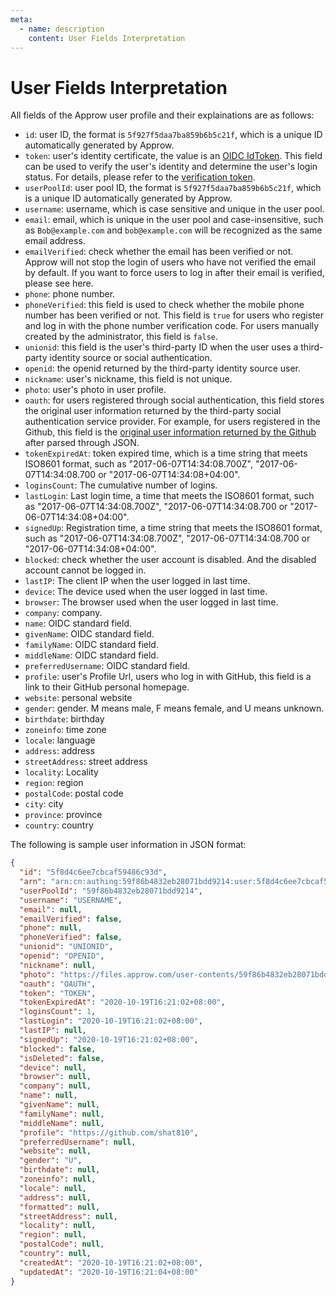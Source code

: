 ```yaml
---
meta:
  - name: description
    content: User Fields Interpretation
---
```


# User Fields Interpretation

<LastUpdated/>

All fields of the Approw user profile and their explainations are as follows:

- `id`: user ID, the format is `5f927f5daa7ba859b6b5c21f`, which is a unique ID automatically generated by Approw.
- `token`: user's identity certificate, the value is an [OIDC IdToken](/docs/en/concepts/id-token.md). This field can be used to verify the user's identity and determine the user's login status. For details, please refer to the [verification token](../faqs/how-to-validate-user-token.md).
- `userPoolId`: user pool ID, the format is `5f927f5daa7ba859b6b5c21f`, which is a unique ID automatically generated by Approw.
- `username`: username, which is case sensitive and unique in the user pool.
- `email`: email, which is unique in the user pool and case-insensitive, such as `Bob@example.com` and `bob@example.com` will be recognized as the same email address.
- `emailVerified`: check whether the email has been verified or not. Approw will not stop the login of users who have not verified the email by default. If you want to force users to log in after their email is verified, please see here.
- `phone`: phone number.
- `phoneVerified`: this field is used to check whether the mobile phone number has been verified or not. This field is `true` for users who register and log in with the phone number verification code. For users manually created by the administrator, this field is `false`.
- `unionid`: this field is the user's third-party ID when the user uses a third-party identity source or social authentication. 
- `openid`: the openid returned by the third-party identity source user.
- `nickname`: user's nickname, this field is not unique.
- `photo`: user's photo in user profile.
- `oauth`: for users registered through social authentication, this field stores the original user information returned by the third-party social authentication service provider. For example, for users registered in the Github, this field is the [original user information returned by the Github](https://developers.weixin.qq.com/miniprogram/dev/api/open-api/user-info/wx.getUserInfo.html) after parsed through JSON.
- `tokenExpiredAt`: token expired time, which is a time string that meets ISO8601 format, such as "2017-06-07T14:34:08.700Z", "2017-06-07T14:34:08.700 or "2017-06-07T14:34:08+04:00".
- `loginsCount`: The cumulative number of logins.
- `lastLogin`: Last login time, a time that meets the ISO8601 format, such as "2017-06-07T14:34:08.700Z", "2017-06-07T14:34:08.700 or "2017-06-07T14:34:08+04:00".
- `signedUp`: Registration time, a time string that meets the ISO8601 format, such as "2017-06-07T14:34:08.700Z", "2017-06-07T14:34:08.700 or "2017-06-07T14:34:08+04:00".
- `blocked`: check whether the user account is disabled. And the disabled account cannot be logged in.
- `lastIP`: The client IP when the user logged in last time.
- `device`: The device used when the user logged in last time.
- `browser`: The browser used when the user logged in last time.
- `company`: company.
- `name`: OIDC standard field.
- `givenName`: OIDC standard field.
- `familyName`: OIDC standard field.
- `middleName`: OIDC standard field.
- `preferredUsername`: OIDC standard field.
- `profile`: user's Profile Url, users who log in with GitHub, this field is a link to their GitHub personal homepage.
- `website`: personal website
- `gender`: gender. M means male, F means female, and U means unknown.
- `birthdate`: birthday
- `zoneinfo`: time zone
- `locale`: language
- `address`: address
- `streetAddress`: street address
- `locality`: Locality
- `region`: region
- `postalCode`: postal code
- `city`: city
- `province`: province
- `country`: country

The following is sample user information in JSON format:

```json
{
  "id": "5f8d4c6ee7cbcaf59486c93d",
  "arn": "arn:cn:authing:59f86b4832eb28071bdd9214:user:5f8d4c6ee7cbcaf59486c93d",
  "userPoolId": "59f86b4832eb28071bdd9214",
  "username": "USERNAME",
  "email": null,
  "emailVerified": false,
  "phone": null,
  "phoneVerified": false,
  "unionid": "UNIONID",
  "openid": "OPENID",
  "nickname": null,
  "photo": "https://files.approw.com/user-contents/59f86b4832eb28071bdd9214/avatar/5c7cd4a4-4ea4-443c-9656-705f0b247a29.jpg",
  "oauth": "OAUTH",
  "token": "TOKEN",
  "tokenExpiredAt": "2020-10-19T16:21:02+08:00",
  "loginsCount": 1,
  "lastLogin": "2020-10-19T16:21:02+08:00",
  "lastIP": null,
  "signedUp": "2020-10-19T16:21:02+08:00",
  "blocked": false,
  "isDeleted": false,
  "device": null,
  "browser": null,
  "company": null,
  "name": null,
  "givenName": null,
  "familyName": null,
  "middleName": null,
  "profile": "https://github.com/shat810",
  "preferredUsername": null,
  "website": null,
  "gender": "U",
  "birthdate": null,
  "zoneinfo": null,
  "locale": null,
  "address": null,
  "formatted": null,
  "streetAddress": null,
  "locality": null,
  "region": null,
  "postalCode": null,
  "country": null,
  "createdAt": "2020-10-19T16:21:02+08:00",
  "updatedAt": "2020-10-19T16:21:04+08:00"
}
```
